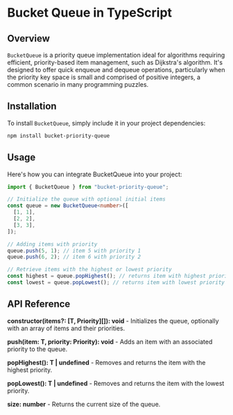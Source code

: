 # Bucket Queue in TypeScript

## Overview

`BucketQueue` is a priority queue implementation ideal for algorithms requiring efficient, priority-based item
management, such as Dijkstra's algorithm. It's designed to offer quick enqueue and dequeue operations, particularly
when the priority key space is small and comprised of positive integers, a common scenario in many programming puzzles.

## Installation

To install `BucketQueue`, simply include it in your project dependencies:

```bash
npm install bucket-priority-queue
```

## Usage

Here's how you can integrate BucketQueue into your project:

```typescript
import { BucketQueue } from "bucket-priority-queue";

// Initialize the queue with optional initial items
const queue = new BucketQueue<number>([
  [1, 1],
  [2, 2],
  [3, 3],
]);

// Adding items with priority
queue.push(5, 1); // item 5 with priority 1
queue.push(6, 2); // item 6 with priority 2

// Retrieve items with the highest or lowest priority
const highest = queue.popHighest(); // returns item with highest priority
const lowest = queue.popLowest(); // returns item with lowest priority
```

## API Reference

**constructor(items?: [T, Priority][]): void** - Initializes the queue, optionally with an array of items and their priorities.

**push(item: T, priority: Priority): void** - Adds an item with an associated priority to the queue.

**popHighest(): T | undefined** - Removes and returns the item with the highest priority.

**popLowest(): T | undefined** - Removes and returns the item with the lowest priority.

**size: number** - Returns the current size of the queue.
